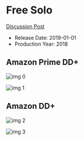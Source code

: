 # Free Solo

[Discussion Post](https://www.avsforum.com/threads/bass-eq-for-filtered-movies.2995212/post-57696522)

* Release Date: 2019-01-01
* Production Year: 2018

## Amazon Prime DD+

![img 0](https://i.imgur.com/HS6suUk.jpg)

![img 1](https://i.imgur.com/aAcWzgO.jpg)

## Amazon DD+

![img 2](https://i.imgur.com/9tpWcbC.jpg)

![img 3](https://i.imgur.com/etoYZSC.jpg)

